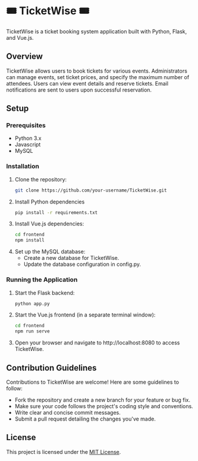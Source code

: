 # 🎟️ TicketWise 🎟️

TicketWise is a ticket booking system application built with Python, Flask, and Vue.js.

## Overview

TicketWise allows users to book tickets for various events. Administrators can manage events, set ticket prices, and specify the maximum number of attendees. Users can view event details and reserve tickets. Email notifications are sent to users upon successful reservation.

## Setup

### Prerequisites

- Python 3.x
- Javascript
- MySQL

### Installation

1. Clone the repository:
   ```bash
   git clone https://github.com/your-username/TicketWise.git
   
2. Install Python dependencies
    ```bash
    pip install -r requirements.txt

3. Install Vue.js dependencies:
    ```bash
    cd frontend
    npm install
    
4. Set up the MySQL database:
    - Create a new database for TicketWise.
    - Update the database configuration in config.py.
      
### Running the Application

1. Start the Flask backend:
    ```bash
    python app.py

2. Start the Vue.js frontend (in a separate terminal window):
    ```bash
    cd frontend
    npm run serve

3. Open your browser and navigate to http://localhost:8080 to access TicketWise.

## Contribution Guidelines

Contributions to TicketWise are welcome! Here are some guidelines to follow:
 - Fork the repository and create a new branch for your feature or bug fix.
 - Make sure your code follows the project's coding style and conventions.
 - Write clear and concise commit messages.
 - Submit a pull request detailing the changes you've made.

## License
This project is licensed under the [MIT License](LICENSE).
